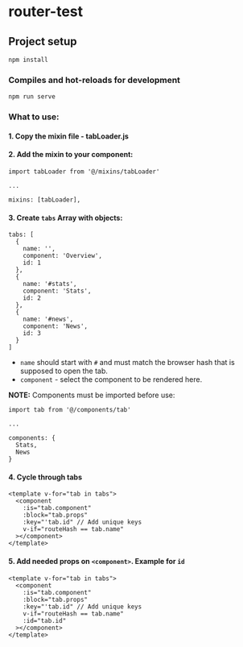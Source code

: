 # router-test

## Project setup
```
npm install
```

### Compiles and hot-reloads for development
```
npm run serve
```

### What to use:


#### 1. Copy the mixin file - tabLoader.js 

#### 2. Add the mixin to your component:

```
import tabLoader from '@/mixins/tabLoader'

...

mixins: [tabLoader],
```

#### 3. Create `tabs` Array with objects:

```
tabs: [
  {
    name: '',
    component: 'Overview',
    id: 1
  },
  {
    name: '#stats',
    component: 'Stats',
    id: 2
  },
  {
    name: '#news',
    component: 'News',
    id: 3
  }
]
```

- `name` should start with `#` and must match the browser hash that is supposed to open the tab.
- `component` - select the component to be rendered here.

**NOTE:** Components must be imported before use:

```
import tab from '@/components/tab'

...

components: {
  Stats,
  News
}
```

#### 4. Cycle through tabs

```
<template v-for="tab in tabs">
  <component 
    :is="tab.component" 
    :block="tab.props" 
    :key="'tab.id" // Add unique keys
    v-if="routeHash == tab.name"
  ></component>
</template>
```

#### 5. Add needed props on `<component>`. Example for `id`

```
<template v-for="tab in tabs">
  <component 
    :is="tab.component" 
    :block="tab.props" 
    :key="'tab.id" // Add unique keys
    v-if="routeHash == tab.name"
    :id="tab.id"
  ></component>
</template>
```